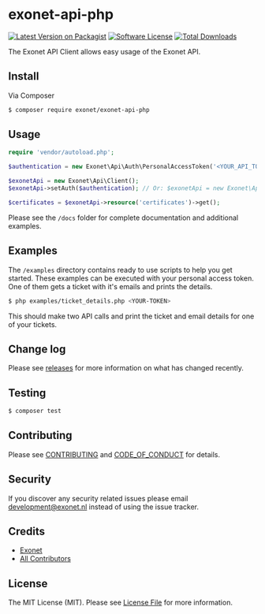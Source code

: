 # exonet-api-php

[![Latest Version on Packagist][ico-version]][link-packagist]
[![Software License][ico-license]](LICENSE.md)
[![Total Downloads][ico-downloads]][link-downloads]

The Exonet API Client allows easy usage of the Exonet API.

## Install

Via Composer

``` bash
$ composer require exonet/exonet-api-php
```

## Usage

``` php
require 'vendor/autoload.php';

$authentication = new Exonet\Api\Auth\PersonalAccessToken('<YOUR_API_TOKEN>');

$exonetApi = new Exonet\Api\Client();
$exonetApi->setAuth($authentication); // Or: $exonetApi = new Exonet\Api\Client($authentication);

$certificates = $exonetApi->resource('certificates')->get();
```

Please see the `/docs` folder for complete documentation and additional examples.

## Examples

The `/examples` directory contains ready to use scripts to help you get started. These examples can be executed with your personal access token. One of them gets a ticket with it's emails and prints the details.

```bash
$ php examples/ticket_details.php <YOUR-TOKEN>
```

This should make two API calls and print the ticket and email details for one of your tickets.

## Change log

Please see [releases](link-releases) for more information on what has changed recently.

## Testing

``` bash
$ composer test
```

## Contributing

Please see [CONTRIBUTING](.github/CONTRIBUTING.md) and [CODE_OF_CONDUCT](.github/CODE_OF_CONDUCT.md) for details.

## Security

If you discover any security related issues please email [development@exonet.nl](mailto:development@exonet.nl) instead
of using the issue tracker.

## Credits

- [Exonet][link-author]
- [All Contributors][link-contributors]

## License

The MIT License (MIT). Please see [License File](LICENSE.md) for more information.

[ico-version]: https://img.shields.io/packagist/v/exonet/exonet-api-php.svg?style=flat-square
[ico-license]: https://img.shields.io/badge/license-MIT-brightgreen.svg?style=flat-square
[ico-downloads]: https://img.shields.io/packagist/dt/exonet/exonet-api-php.svg?style=flat-square

[link-packagist]: https://packagist.org/packages/exonet/exonet-api-php
[link-downloads]: https://packagist.org/packages/exonet/exonet-api-php
[link-author]: https://github.com/exonet
[link-releases]: https://github.com/exonet/exonet-api-php/releases
[link-contributors]: ../../contributors
